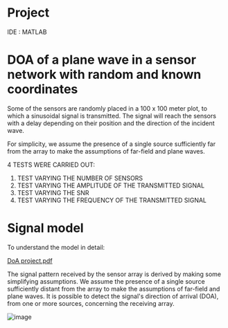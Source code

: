 # Project


IDE : MATLAB
# DOA of a plane wave in a sensor network with random and known coordinates


Some of the sensors are randomly placed in a 100 x 100 meter plot, to which a sinusoidal signal is transmitted.
The signal will reach the sensors with a delay depending on their position and the direction of the incident wave.

For simplicity, we assume the presence of a single source sufficiently far from the array to make the assumptions 
of far-field and plane waves.

4 TESTS WERE CARRIED OUT: 
1) TEST VARYING THE NUMBER OF SENSORS
2) TEST VARYING THE AMPLITUDE OF THE TRANSMITTED SIGNAL
3) TEST VARYING THE SNR 
4) TEST VARYING THE FREQUENCY OF THE TRANSMITTED SIGNAL





# Signal model
To understand the model in detail:

[DoA project.pdf](https://github.com/EngAlessandroMaggi/Project/files/12111256/DoA.project.pdf)

The signal pattern received by the sensor array is derived by making some simplifying assumptions.
We assume the presence of a single source sufficiently distant from the array to make the assumptions 
of far-field and plane waves.
It is possible to detect the signal's direction of arrival (DOA), from one or more sources, concerning the receiving array.

![image](https://github.com/EngAlessandroMaggi/Project/assets/134376453/a0f4f07d-6749-4fdc-86db-7a718a789220)




